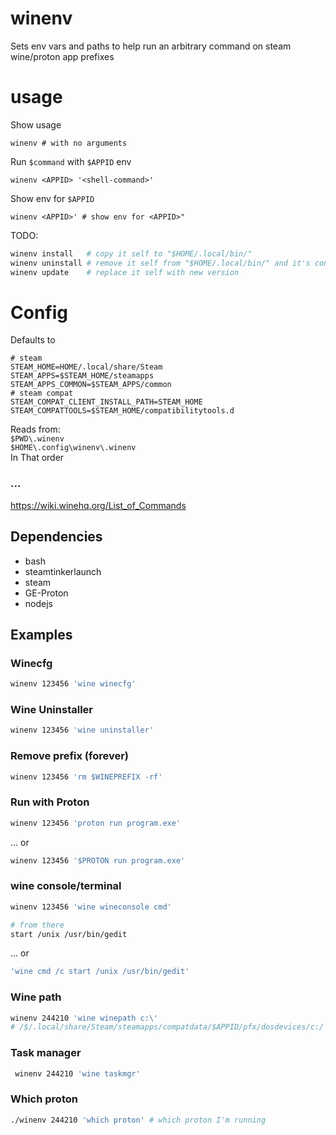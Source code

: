 # winenv

Sets env vars and paths to help run an arbitrary command on steam wine/proton app prefixes

# usage  
Show usage
```
winenv # with no arguments
```

Run ```$command``` with ```$APPID``` env
```
winenv <APPID> '<shell-command>'
```
Show env for ```$APPID```
```
winenv <APPID>' # show env for <APPID>" 
```
 
TODO:
```bash
winenv install   # copy it self to "$HOME/.local/bin/"
winenv uninstall # remove it self from "$HOME/.local/bin/" and it's config from "$HOME/.config/winenv"
winenv update    # replace it self with new version
```

# Config
Defaults to 
```
# steam
STEAM_HOME=HOME/.local/share/Steam
STEAM_APPS=$STEAM_HOME/steamapps
STEAM_APPS_COMMON=$STEAM_APPS/common
# steam compat
STEAM_COMPAT_CLIENT_INSTALL_PATH=STEAM_HOME
STEAM_COMPATTOOLS=$STEAM_HOME/compatibilitytools.d
```
Reads from:  
```$PWD\.winenv```  
```$HOME\.config\winenv\.winenv```  
In That order


 ### ...

 https://wiki.winehq.org/List_of_Commands

## Dependencies

- bash
- steamtinkerlaunch
- steam
- GE-Proton
- nodejs

## Examples

### Winecfg

```bash
winenv 123456 'wine winecfg'
```

### Wine Uninstaller

```bash
winenv 123456 'wine uninstaller'
```

### Remove prefix (forever)

```bash
winenv 123456 'rm $WINEPREFIX -rf'
```

### Run with Proton 

```bash
winenv 123456 'proton run program.exe'
``` 
... or 

```bash
winenv 123456 '$PROTON run program.exe'
```

### wine console/terminal
```bash
winenv 123456 'wine wineconsole cmd'
```

```bash
# from there 
start /unix /usr/bin/gedit
```
 ... or 

```bash
'wine cmd /c start /unix /usr/bin/gedit'
```

### Wine path

```bash
winenv 244210 'wine winepath c:\' 
# /$/.local/share/Steam/steamapps/compatdata/$APPID/pfx/dosdevices/c:/'
```

### Task manager

```bash
 winenv 244210 'wine taskmgr'
 ```

 ### Which proton

 ```bash
 ./winenv 244210 'which proton' # which proton I'm running
 ```